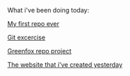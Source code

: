 What i've been doing today:

[My first repo ever](https://github.com/exitlol/hello-world)

[Git excercise](https://github.com/exitlol/patchwork)

[Greenfox repo project](https://github.com/exitlol/git-lesson-repository)

[The website that i've created yesterday](https://exitlol.github.io/)
